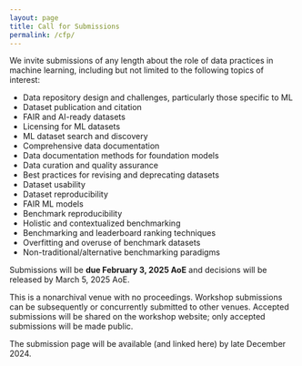 ```yaml
---
layout: page
title: Call for Submissions
permalink: /cfp/
---
```

We invite submissions of any length about the role of data practices in machine learning, including but not limited to the following topics of interest:
<ul>
<li> Data repository design and challenges, particularly those specific to ML </li>
<li> Dataset publication and citation</li>
<li> FAIR and AI-ready datasets</li>
<li> Licensing for ML datasets</li>
<li> ML dataset search and discovery</li>
<li> Comprehensive data documentation</li>
<li> Data documentation methods for foundation models</li>
<li> Data curation and quality assurance</li>
<li> Best practices for revising and deprecating datasets</li>
<li> Dataset usability</li>
<li> Dataset reproducibility</li>
<li> FAIR ML models</li>
<li> Benchmark reproducibility</li>
<li> Holistic and contextualized benchmarking</li>
<li> Benchmarking and leaderboard ranking techniques</li>
<li> Overfitting and overuse of benchmark datasets</li>
<li> Non-traditional/alternative benchmarking paradigms</li>
</ul>

Submissions will be <b>due February 3, 2025 AoE</b> and decisions will be released by March 5, 2025 AoE.

This is a nonarchival venue with no proceedings. Workshop submissions can be subsequently or concurrently submitted to other venues. Accepted submissions will be shared on the workshop website; only accepted submissions will be made public. 

The submission page will be available (and linked here) by late December 2024.